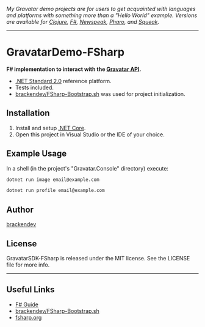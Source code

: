 _My Gravatar demo projects are for users to get acquainted with languages and platforms with something more than a "Hello World" example. Versions are available for [Clojure](https://github.com/brackendev/GravatarDemo-Clojure), [F#](https://github.com/brackendev/GravatarDemo-FSharp), [Newspeak](https://github.com/brackendev/GravatarDemo-Newspeak), [Pharo](https://github.com/brackendev/GravatarDemo-Pharo), and [Squeak](https://github.com/brackendev/GravatarDemo-Squeak)._

- - -

GravatarDemo-FSharp
===================

**F# implementation to interact with the [Gravatar API](https://en.gravatar.com/site/implement/).**

* [.NET Standard 2.0](https://docs.microsoft.com/en-us/dotnet/standard/net-standard) reference platform.
* Tests included.
* [brackendev/FSharp-Bootstrap.sh](https://gist.github.com/brackendev/17cb61112493e4bc906e0d6f7d3ee11b) was used for project initialization.

## Installation

1. Install and setup [.NET Core](https://dotnet.microsoft.com/download).
2. Open this project in Visual Studio or the IDE of your choice.

## Example Usage

In a shell (in the project's "Gravatar.Console" directory) execute:

```bash
dotnet run image email@example.com
```
```bash
dotnet run profile email@example.com
```

## Author

[brackendev](https://www.github.com/brackendev)

## License

GravatarSDK-FSharp is released under the MIT license. See the LICENSE file for more info.

- - -

## Useful Links

* [F# Guide](https://docs.microsoft.com/en-us/dotnet/fsharp/)
* [brackendev/FSharp-Bootstrap.sh](https://gist.github.com/brackendev/17cb61112493e4bc906e0d6f7d3ee11b)
* [fsharp.org](https://www.fsharp.org/)
